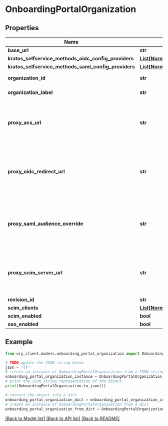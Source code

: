 # OnboardingPortalOrganization


## Properties

Name | Type | Description | Notes
------------ | ------------- | ------------- | -------------
**base_url** | **str** |  | 
**kratos_selfservice_methods_oidc_config_providers** | [**List[NormalizedProjectRevisionThirdPartyProvider]**](NormalizedProjectRevisionThirdPartyProvider.md) |  | 
**kratos_selfservice_methods_saml_config_providers** | [**List[NormalizedProjectRevisionSAMLProvider]**](NormalizedProjectRevisionSAMLProvider.md) |  | 
**organization_id** | **str** | Organization ID | [optional] 
**organization_label** | **str** | Organization Label | [optional] 
**proxy_acs_url** | **str** | Proxy ACS URL if overriding with a customer-controlled URL | [optional] 
**proxy_oidc_redirect_url** | **str** | Proxy OIDC Redirect URL if overriding with a customer-controlled URL | [optional] 
**proxy_saml_audience_override** | **str** | SAML Audience Override if overriding with a customer-controlled one | [optional] 
**proxy_scim_server_url** | **str** | Proxy SCIM Server URL if overriding with a customer-controlled URL | [optional] 
**revision_id** | **str** |  | 
**scim_clients** | [**List[NormalizedProjectRevisionScimClient]**](NormalizedProjectRevisionScimClient.md) |  | 
**scim_enabled** | **bool** |  | 
**sso_enabled** | **bool** |  | 

## Example

```python
from ory_client.models.onboarding_portal_organization import OnboardingPortalOrganization

# TODO update the JSON string below
json = "{}"
# create an instance of OnboardingPortalOrganization from a JSON string
onboarding_portal_organization_instance = OnboardingPortalOrganization.from_json(json)
# print the JSON string representation of the object
print(OnboardingPortalOrganization.to_json())

# convert the object into a dict
onboarding_portal_organization_dict = onboarding_portal_organization_instance.to_dict()
# create an instance of OnboardingPortalOrganization from a dict
onboarding_portal_organization_from_dict = OnboardingPortalOrganization.from_dict(onboarding_portal_organization_dict)
```
[[Back to Model list]](../README.md#documentation-for-models) [[Back to API list]](../README.md#documentation-for-api-endpoints) [[Back to README]](../README.md)


